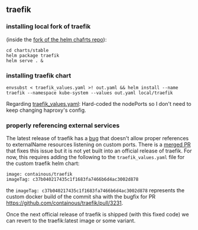 ## traefik 

### installing local fork of traefik
(inside the [fork of the helm chafrts repo](https://github.com/billimek/charts)):

```
cd charts/stable
helm package traefik
helm serve . &
```

### installing traefik chart

```
envsubst < traefik_values.yaml >! out.yaml && helm install --name traefik --namespace kube-system --values out.yaml local/traefik
```

Regarding [traefik_values.yaml](traefik_values.yaml): Hard-coded the nodePorts so I don't need to keep changing haproxy's config.


### properly referencing external services

The latest release of traefik has a [bug](https://github.com/containous/traefik/issues/1816) that doesn't allow proper references to externalName resources listening on custom ports. There is a [merged PR](https://github.com/containous/traefik/pull/3231) that fixes this issue but it is not yet built into an official release of traefik. For now, this requires adding the following to the `traefik_values.yaml` file for the custom traefik helm chart:

```
image: containous/traefik
imageTag: c37b040217435c1f1683fa7466b6d4ac3002d878
```

the `imageTag: c37b040217435c1f1683fa7466b6d4ac3002d878` represents the custom docker build of the commit sha with the bugfix for PR https://github.com/containous/traefik/pull/3231.

Once the next official release of traefik is shipped (with this fixed code) we can revert to the traefik:latest image or some variant.
